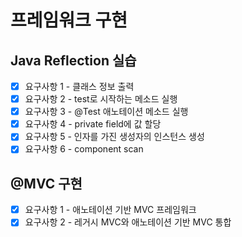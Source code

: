 # 프레임워크 구현

## Java Reflection 실습

- [x] 요구사항 1 - 클래스 정보 출력
- [x] 요구사항 2 - test로 시작하는 메소드 실행
- [x] 요구사항 3 - @Test 애노테이션 메소드 실행
- [x] 요구사항 4 - private field에 값 할당
- [x] 요구사항 5 - 인자를 가진 생성자의 인스턴스 생성
- [x] 요구사항 6 - component scan

## @MVC 구현

- [x] 요구사항 1 - 애노테이션 기반 MVC 프레임워크
- [x] 요구사항 2 - 레거시 MVC와 애노테이션 기반 MVC 통합